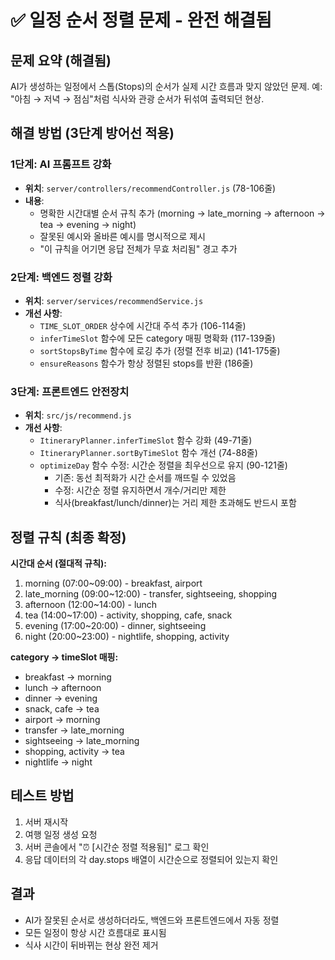 # ✅ 일정 순서 정렬 문제 - 완전 해결됨

## 문제 요약 (해결됨)
AI가 생성하는 일정에서 스톱(Stops)의 순서가 실제 시간 흐름과 맞지 않았던 문제.
예: "아침 → 저녁 → 점심"처럼 식사와 관광 순서가 뒤섞여 출력되던 현상.

## 해결 방법 (3단계 방어선 적용)

### 1단계: AI 프롬프트 강화
- **위치**: `server/controllers/recommendController.js` (78-106줄)
- **내용**:
  - 명확한 시간대별 순서 규칙 추가 (morning → late_morning → afternoon → tea → evening → night)
  - 잘못된 예시와 올바른 예시를 명시적으로 제시
  - "이 규칙을 어기면 응답 전체가 무효 처리됨" 경고 추가

### 2단계: 백엔드 정렬 강화
- **위치**: `server/services/recommendService.js`
- **개선 사항**:
  - `TIME_SLOT_ORDER` 상수에 시간대 주석 추가 (106-114줄)
  - `inferTimeSlot` 함수에 모든 category 매핑 명확화 (117-139줄)
  - `sortStopsByTime` 함수에 로깅 추가 (정렬 전후 비교) (141-175줄)
  - `ensureReasons` 함수가 항상 정렬된 stops를 반환 (186줄)

### 3단계: 프론트엔드 안전장치
- **위치**: `src/js/recommend.js`
- **개선 사항**:
  - `ItineraryPlanner.inferTimeSlot` 함수 강화 (49-71줄)
  - `ItineraryPlanner.sortByTimeSlot` 함수 개선 (74-88줄)
  - `optimizeDay` 함수 수정: 시간순 정렬을 최우선으로 유지 (90-121줄)
    - 기존: 동선 최적화가 시간 순서를 깨뜨릴 수 있었음
    - 수정: 시간순 정렬 유지하면서 개수/거리만 제한
    - 식사(breakfast/lunch/dinner)는 거리 제한 초과해도 반드시 포함

## 정렬 규칙 (최종 확정)

**시간대 순서 (절대적 규칙):**
1. morning (07:00~09:00) - breakfast, airport
2. late_morning (09:00~12:00) - transfer, sightseeing, shopping
3. afternoon (12:00~14:00) - lunch
4. tea (14:00~17:00) - activity, shopping, cafe, snack
5. evening (17:00~20:00) - dinner, sightseeing
6. night (20:00~23:00) - nightlife, shopping, activity

**category → timeSlot 매핑:**
- breakfast → morning
- lunch → afternoon
- dinner → evening
- snack, cafe → tea
- airport → morning
- transfer → late_morning
- sightseeing → late_morning
- shopping, activity → tea
- nightlife → night

## 테스트 방법
1. 서버 재시작
2. 여행 일정 생성 요청
3. 서버 콘솔에서 "⏰ [시간순 정렬 적용됨]" 로그 확인
4. 응답 데이터의 각 day.stops 배열이 시간순으로 정렬되어 있는지 확인

## 결과
- AI가 잘못된 순서로 생성하더라도, 백엔드와 프론트엔드에서 자동 정렬
- 모든 일정이 항상 시간 흐름대로 표시됨
- 식사 시간이 뒤바뀌는 현상 완전 제거
